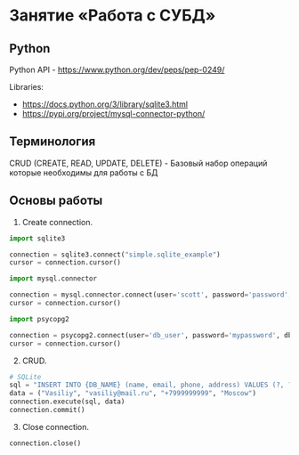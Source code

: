 # Занятие «Работа с СУБД»

##  Python

Python API - https://www.python.org/dev/peps/pep-0249/

Libraries:

- https://docs.python.org/3/library/sqlite3.html
- https://pypi.org/project/mysql-connector-python/

## Терминология

CRUD (CREATE, READ, UPDATE, DELETE) - Базовый набор операций которые необходимы для работы с БД

## Основы работы

1) Create connection.

```python
import sqlite3

connection = sqlite3.connect("simple.sqlite_example")
cursor = connection.cursor()
```

```python
import mysql.connector

connection = mysql.connector.connect(user='scott', password='password', host='127.0.0.1', database='employees')
cursor = connection.cursor()
```

```python
import psycopg2

connection = psycopg2.connect(user='db_user', password='mypassword', dbname='database', host='localhost')
cursor = connection.cursor()

```

2) CRUD.

```python
# SQLite
sql = "INSERT INTO {DB_NAME} (name, email, phone, address) VALUES (?, ?, ?, ?)".format(DB=DB_NAME)
data = ("Vasiliy", "vasiliy@mail.ru", "+7999999999", "Moscow")
connection.execute(sql, data)
connection.commit()
```


3) Close connection.

```python
connection.close()
```


